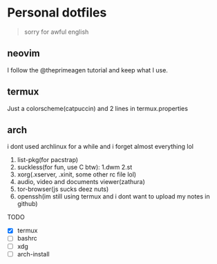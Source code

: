 # Personal dotfiles
> sorry for awful english 

## neovim 
I follow the @theprimeagen tutorial and keep what I use.

## termux 
Just a colorscheme(catpuccin) and 2 lines in termux.properties

## arch
i dont used archlinux for a while and i forget almost everything lol
1. list-pkg(for pacstrap)
2. suckless(for fun, use C btw):
	1.dwm
	2.st
3. xorg(.xserver, .xinit, some other rc file lol)
4. audio, video and documents viewer(zathura)
5. tor-browser(js sucks deez nuts)
6. openssh(im still using termux and i dont want to upload my notes in github)

TODO
* [X] termux
* [ ] bashrc
* [ ] xdg
* [ ] arch-install 
